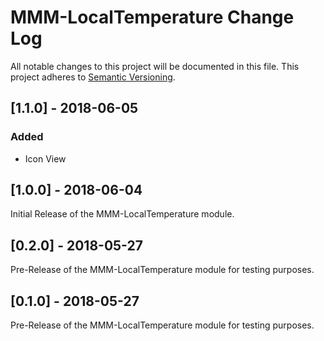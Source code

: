 # MMM-LocalTemperature Change Log
All notable changes to this project will be documented in this file.
This project adheres to [Semantic Versioning](http://semver.org/).

## [1.1.0] - 2018-06-05

### Added
- Icon View

## [1.0.0] - 2018-06-04

Initial Release of the MMM-LocalTemperature module. 

## [0.2.0] - 2018-05-27

Pre-Release of the MMM-LocalTemperature module for testing purposes. 

## [0.1.0] - 2018-05-27

Pre-Release of the MMM-LocalTemperature module for testing purposes. 
